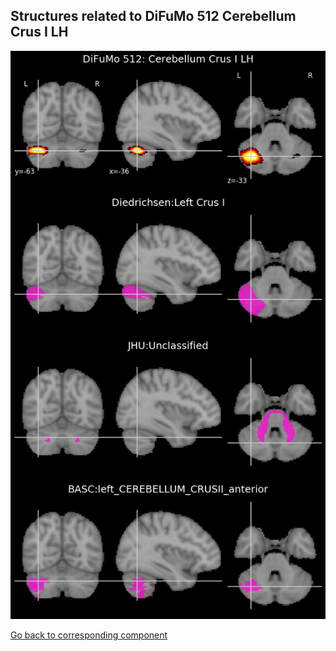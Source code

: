 


## Structures related to DiFuMo 512 Cerebellum Crus I LH

![504](504.jpg "Structures related to DiFuMo 512 Cerebellum Crus I LH")

[Go back to corresponding component](https://parietal-inria.github.io/DiFuMo/512/html/504.html)